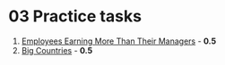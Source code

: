 # 03 Practice tasks

1. [Employees Earning More Than Their Managers](https://leetcode.com/problems/employees-earning-more-than-their-managers/) - **0.5**
2. [Big Countries](https://leetcode.com/problems/big-countries/description/) - **0.5**
